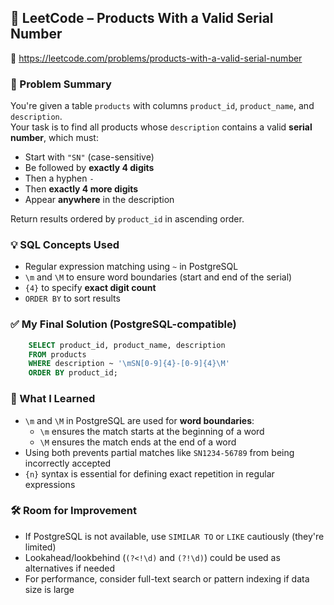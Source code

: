 ## 🧠 LeetCode – Products With a Valid Serial Number  
🔗 https://leetcode.com/problems/products-with-a-valid-serial-number

### 📌 Problem Summary  
You're given a table `products` with columns `product_id`, `product_name`, and `description`.  
Your task is to find all products whose `description` contains a valid **serial number**, which must:  
- Start with `"SN"` (case-sensitive)  
- Be followed by **exactly 4 digits**  
- Then a hyphen `-`  
- Then **exactly 4 more digits**  
- Appear **anywhere** in the description  

Return results ordered by `product_id` in ascending order.

### 💡 SQL Concepts Used  
- Regular expression matching using `~` in PostgreSQL  
- `\m` and `\M` to ensure word boundaries (start and end of the serial)  
- `{4}` to specify **exact digit count**  
- `ORDER BY` to sort results  

### ✅ My Final Solution (PostgreSQL-compatible)
```sql
    SELECT product_id, product_name, description
    FROM products
    WHERE description ~ '\mSN[0-9]{4}-[0-9]{4}\M'
    ORDER BY product_id;
```
### 💬 What I Learned  
- `\m` and `\M` in PostgreSQL are used for **word boundaries**:  
  - `\m` ensures the match starts at the beginning of a word  
  - `\M` ensures the match ends at the end of a word  
- Using both prevents partial matches like `SN1234-56789` from being incorrectly accepted  
- `{n}` syntax is essential for defining exact repetition in regular expressions  

### 🛠️ Room for Improvement  
- If PostgreSQL is not available, use `SIMILAR TO` or `LIKE` cautiously (they're limited)  
- Lookahead/lookbehind (`(?<!\d)` and `(?!\d)`) could be used as alternatives if needed  
- For performance, consider full-text search or pattern indexing if data size is large
